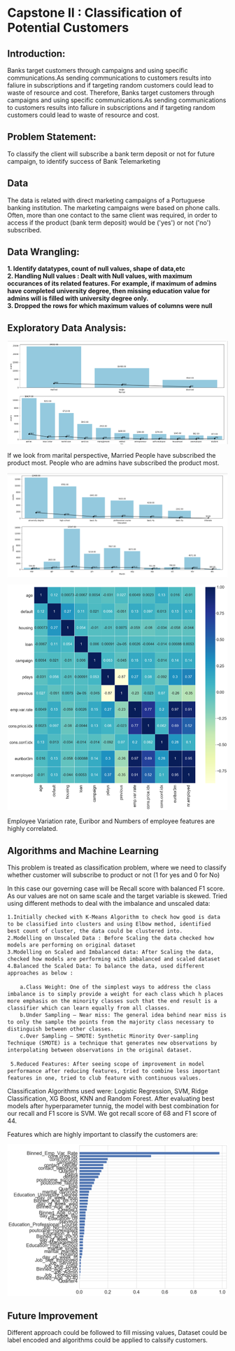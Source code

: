 # Capstone II : Classification of Potential Customers

## Introduction:

Banks target customers through campaigns and using specific communications.As sending communications to customers results into faliure in subscriptions and if targeting random customers could lead to waste of resource and cost. Therefore, Banks target customers through campaigns and using specific communications.As sending communications to customers results into faliure in subscriptions and if targeting random customers could lead to waste of resource and cost.


## Problem Statement:

To classify the client will subscribe a bank term deposit or not for future campaign, to identify success of Bank Telemarketing

## Data

The data is related with direct marketing campaigns of a Portuguese banking institution. The marketing campaigns were based on phone calls. Often, more than one contact to the same client was required, in order to access if the product (bank term deposit) would be ('yes') or not ('no') subscribed.

## Data Wrangling:

<B>1. Identify datatypes, count of null values, shape of data,etc <br>
   2. Handling Null values : Dealt with Null values, with maximum occurances of its related features. For example, if maximum of admins have completed university degree, then missing education value for admins will is filled with university degree only.<br>
   3. Dropped the rows for which maximum values of columns were null </B>
    
## Exploratory Data Analysis:

![Product subscribed with respect to Marital Status and Job](https://github.com/pranay-surana/Capstone_II/blob/master/figures/Capture1.PNG)

If we look from marital perspective, Married People have subscribed the product most. People who are admins have subscribed the product most.

![Product subscribed with respect to Education background and Month wise subscription](https://github.com/pranay-surana/Capstone_II/blob/master/figures/Capture2.PNG)

![Correlation Matrix of Features](https://github.com/pranay-surana/Capstone_II/blob/master/figures/Capture3.PNG)

Employee Variation rate, Euribor and Numbers of employee features are highly correlated. 

## Algorithms and Machine Learning

This problem is treated as classification problem, where we need to classify whether customer will subscribe to product or not (1 for yes and 0 for No)

In this case our governing case will be Recall score with balanced F1 score. As our values are not on same scale and  the target variable is skewed. Tried using different methods to deal with the imbalance and unscaled data:

    1.Initially checked with K-Means Algorithm to check how good is data to be classified into clusters and using Elbow method, identified  best count of cluster, the data could be clustered into.  
    2.Modelling on Unscaled Data : Before Scaling the data checked how models are performing on original dataset
    3.Modelling on Scaled and Imbalanced data: After Scaling the data, checked how models are performing with imbalanced and scaled dataset
    4.Balanced the Scaled Data: To balance the data, used different approaches as below :
    
        a.Class Weight: One of the simplest ways to address the class imbalance is to simply provide a weight for each class which h places more emphasis on the minority classes such that the end result is a classifier which can learn equally from all classes.
        b.Under Sampling – Near miss: The general idea behind near miss is to only the sample the points from the majority class necessary to distinguish between other classes.
        c.Over Sampling – SMOTE: Synthetic Minority Over-sampling Technique (SMOTE) is a technique that generates new observations by interpolating between observations in the original dataset.
     
     5.Reduced Features: After seeing scope of improvement in model performance after reducing features, tried to combine less important features in one, tried to club feature with continuous values.
     
Classification Algorithms used were: Logistic Regression, SVM, Ridge Classification, XG Boost, KNN and Random Forest. After evaluating best models after hyperparameter tunnig, the model with best combination for our recall and F1 score is SVM. We got recall score of 68 and F1 score of 44.

Features which are highly important to classify the customers are:

![Feature Importance](https://github.com/pranay-surana/Capstone_II/blob/master/figures/Capture4.PNG)
 
  
## Future Improvement

Different approach could be followed to fill missing values, Dataset could be label encoded and algorithms could be applied to calssify customers. 
